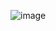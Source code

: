 ![image](https://github.com/wahyu-nugroho-adji/personal-site/assets/135510326/5ba1a9c2-e7fe-4d72-b960-79f1903fff61)
